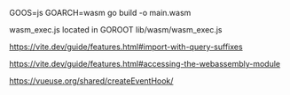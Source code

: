 GOOS=js GOARCH=wasm go build -o main.wasm

wasm_exec.js located in GOROOT lib/wasm/wasm_exec.js


https://vite.dev/guide/features.html#import-with-query-suffixes

https://vite.dev/guide/features.html#accessing-the-webassembly-module

https://vueuse.org/shared/createEventHook/
